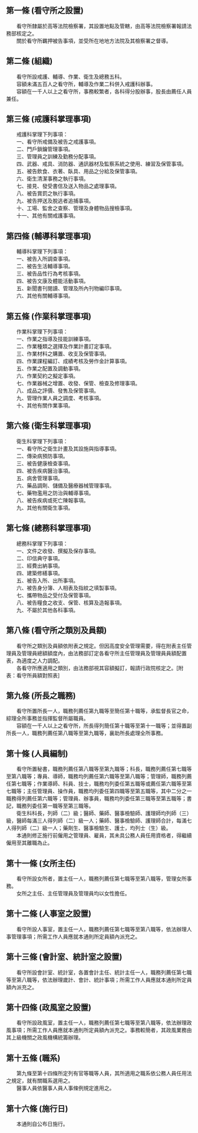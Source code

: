 第一條 (看守所之設置)
---------------------
　　看守所隸屬於高等法院檢察署，其設置地點及管轄，由高等法院檢察署報請法務部核定之。  
　　關於看守所羈押被告事項，並受所在地地方法院及其檢察署之督導。  


第二條 (組織)
-------------
　　看守所設戒護、輔導、作業、衛生及總務五科。  
　　容額未滿五百人之看守所，輔導及作業二科併入戒護科辦事。  
　　容額在一千人以上之看守所，事務較繁者，各科得分股辦事，股長由薦任人員兼任。  


第三條 (戒護科掌理事項)
-----------------------
　　戒護科掌理下列事項：  
　　一、看守所戒備及被告之戒護事項。  
　　二、門戶鎖鑰管理事項。  
　　三、管理員之訓練及勤務分配事項。  
　　四、武器、戒具、消防器、通訊器材及監察系統之使用、練習及保管事項。  
　　五、被告飲食、衣著、臥具、用品之分給及保管事項。  
　　六、衛生清潔事務之執行事項。  
　　七、接見、發受書信及送入物品之處理事項。  
　　八、被告賞罰之執行事項。  
　　九、被告押送及脫逃者追捕事項。  
　　十、工場、監舍之查察、管理及身體物品搜檢事項。  
　　十一、其他有關戒護事項。  


第四條 (輔導科掌理事項)
-----------------------
　　輔導科掌理下列事項：  
　　一、被告入所調查事項。  
　　二、被告生活輔導事項。  
　　三、被告品性行為考核事項。  
　　四、被告文康及體能活動事項。  
　　五、新聞書刊閱讀、管理及所內刊物編印事項。  
　　六、其他有關輔導事項。  


第五條 (作業科掌理事項)
-----------------------
　　作業科掌理下列事項：  
　　一、作業之指導及技能訓練事項。  
　　二、作業種類之選擇及作業計畫訂定事項。  
　　三、作業材料之購置、收支及保管事項。  
　　四、作業課程編訂、成績考核及勞作金計算事項。  
　　五、作業之配置及調動事項。  
　　六、作業契約之擬定事項。  
　　七、作業器械之增置、收發、保管、檢查及修理事項。  
　　八、成品之評價、發售及保管事項。  
　　九、管理作業人員之調度、考核事項。  
　　十、其他有關作業事項。  


第六條 (衛生科掌理事項)
-----------------------
　　衛生科掌理下列事項：  
　　一、看守所之衛生計畫及其設施與指導事項。  
　　二、傳染病預防事項。  
　　三、被告健康檢查事項。  
　　四、被告疾病醫治事項。  
　　五、病舍管理事項。  
　　六、藥品調劑、儲備及醫療器械管理事項。  
　　七、藥物濫用之防治與輔導事項。  
　　八、被告疾病或死亡陳報事項。  
　　九、其他有關衛生事項。  


第七條 (總務科掌理事項)
-----------------------
　　總務科掌理下列事項：  
　　一、文件之收發、撰擬及保存事項。  
　　二、印信典守事項。  
　　三、經費出納事項。  
　　四、建築修繕事項。  
　　五、被告入所、出所事項。  
　　六、被告身分簿、人相表及指紋之填製事項。  
　　七、攜帶物品之受付及保管事項。  
　　八、被告糧食之收支、保管、核算及造報事項。  
　　九、不屬於其他各科事項。  


第八條 (看守所之類別及員額)
---------------------------
　　看守所之類別及員額依附表之規定。但因高度安全管理需要，得在附表主任管理員及管理員總額額度內，由法務部訂定各看守所主任管理員及管理員員額配置表，為適度之人力調配。  
　　各看守所應適用之類別，由法務部視其容額擬訂，報請行政院核定之。[附表：看守所員額對照表]  


第九條 (所長之職務)
-------------------
　　看守所置所長一人，職務列薦任第九職等至簡任第十職等，承監督長官之命，綜理全所事務並指揮監督所屬職員。  
　　容額在一千人以上之看守所，所長得列簡任第十職等至第十一職等；並得置副所長一人，職務列薦任第八職等至第九職等，襄助所長處理全所事務。  


第十條 (人員編制)
-----------------
　　看守所置秘書，職務列薦任第八職等至第九職等；科長，職務列薦任第七職等至第八職等；專員、導師，職務均列薦任第六職等至第八職等；管理師，職務列薦任第七職等；作業導師、科員、技士，職務均列委任第五職等或薦任第六職等至第七職等；主任管理員、操作員，職務均列委任第四職等至第五職等，其中二分之一職務得列薦任第六職等；管理員、辦事員，職務均列委任第三職等至第五職等；書記，職務列委任第一職等至第三職等。  
　　衛生科科長，列師（二）級；醫師、藥師、醫事檢驗師、護理師均列師（三）級，醫師每滿三人得列師（二）級一人；藥師、醫事檢驗師、護理師合計，每滿七人得列師（二）級一人；藥劑生、醫事檢驗生、護士，均列士（生）級。  
　　本通則修正施行前僱用之管理員、雇員，其未具公務人員任用資格者，得繼續僱用至其離職為止。  


第十一條 (女所主任)
-------------------
　　看守所設女所者，置主任一人，職務列薦任第七職等至第八職等，管理女所事務。  
　　女所之主任、主任管理員及管理員均以女性擔任。  


第十二條 (人事室之設置)
-----------------------
　　看守所設人事室，置主任一人，職務列薦任第七職等至第八職等，依法辦理人事管理事項；所需工作人員應就本通則所定員額內派充之。  


第十三條 (會計室、統計室之設置)
-------------------------------
　　看守所設會計室、統計室，各置會計主任、統計主任一人，職務列薦任第七職等至第八職等，依法辦理歲計、會計、統計事項；所需工作人員應就本通則所定員額內派充之。  


第十四條 (政風室之設置)
-----------------------
　　看守所設政風室，置主任一人，職務列薦任第七職等至第八職等，依法辦理政風事項；所需工作人員應就本通則所定員額內派充之。事務較簡者，其政風業務由其上級機關之政風機構統籌辦理。  


第十五條 (職系)
---------------
　　第九條至第十四條所定列有官等職等人員，其所適用之職系依公務人員任用法之規定，就有關職系選用之。  
　　醫事人員依醫事人員人事條例規定進用之。  


第十六條 (施行日)
-----------------
　　本通則自公布日施行。